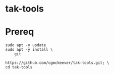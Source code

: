 # tak-tools

# Prereq

```
sudo apt -y update
sudo apt -y install \
    git

https://github.com/cgmckeever/tak-tools.git; \
cd tak-tools

```